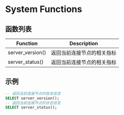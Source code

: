 # System Functions


## 函数列表

|  Function             |      Description                                           |
|  -----------------    |------------------------------------------------------------|
| server_version()      |  返回当前连接节点的相关指标                                    |
| server_status()       |  返回当前连接节点的相关指标                                    |


## 示例
```SQL
-- 返回当前连接节点的版本信息
SELECT server_version();
-- 返回当前连接节点的状态信息
SELECT server_status();
```